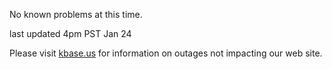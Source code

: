
No known problems at this time.

last updated 4pm PST Jan 24

Please visit <a href="https://kbase.us">kbase.us</a> for information on outages not impacting our web site.
